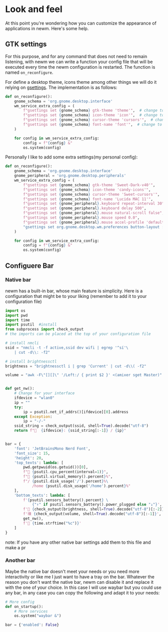 # Look and feel

At this point you're wondering how you can customize the appearance of applications in newm.
Here's some help.
## GTK settings

For this purpose, and for any command that does not need to remain listening, with newm we can write a function your config file that will be executed every time the newm configuration is restarted. The function is named `on_reconfigure`.

For define a desktop theme, icons theme among other things we will do it relying on [gsettings](https://wiki.gnome.org/HowDoI/GSettings). The implementation is as follows:

```python
def on_reconfigure():
    gnome_schema = 'org.gnome.desktop.interface'
    wm_service_extra_config = (
        f"gsettings set {gnome_schema} gtk-theme 'theme'",  # change to the theme of your choice
        f"gsettings set {gnome_schema} icon-theme 'icon'",  # change to the icon of your choice
        f"gsettings set {gnome_schema} cursor-theme 'cursors'",  # change to the cursor of your choice
        f"gsettings set {gnome_schema} font-name 'font'",  # change to the font of your choice
    )

    for config in wm_service_extra_config:
        config = f"{config} &"
        os.system(config)
```

Personally I like to add some extra settings(my personal config):

```python
def on_reconfigure():
    gnome_schema = 'org.gnome.desktop.interface'
    gnome_peripheral = 'org.gnome.desktop.peripherals'
    wm_service_extra_config = (
        f"gsettings set {gnome_schema} gtk-theme 'Sweet-Dark-v40'",
        f"gsettings set {gnome_schema} icon-theme 'candy-icons'",
        f"gsettings set {gnome_schema} cursor-theme 'Sweet-cursors'",
        f"gsettings set {gnome_schema} font-name 'Lucida MAC 11'",
        f"gsettings set {gnome_peripheral}.keyboard repeat-interval 30",
        f"gsettings set {gnome_peripheral}.keyboard delay 500",
        f"gsettings set {gnome_peripheral}.mouse natural-scroll false",
        f"gsettings set {gnome_peripheral}.mouse speed 0.0",
        f"gsettings set {gnome_peripheral}.mouse accel-profile 'default'",
        "gsettings set org.gnome.desktop.wm.preferences button-layout :",
    )

    for config in wm_service_extra_config:
        config = f"{config} &"
        os.system(config)
```

## Configuere Bar

### Native bar

newm has a built-in bar, whose main feature is simplicity. Here is a configuration that might be to your liking (remember to add it to your configuration file)

```python
import os
import pwd
import time
import psutil  #install
from subprocess import check_output
# the imports can be placed at the top of your configuration file

# install nmcli
ssid = "nmcli -t -f active,ssid dev wifi | egrep '^sí'\
    | cut -d\\: -f2"

# install brightnessctl
brightness = "brightnessctl i | grep 'Current' | cut -d\\( -f2"

volume = "awk -F\"[][]\" '/Left:/ { print $2 }' <(amixer sget Master)"


def get_nw():
    # Change for your interface
    ifdevice = "wlan0"
    ip = ""
    try:
        ip = psutil.net_if_addrs()[ifdevice][0].address
    except Exception:
        ip = "-/-"
    ssid_string = check_output(ssid, shell=True).decode("utf-8")
    return f"  {ifdevice}: {ssid_string[:-1]} / {ip}"


bar = {
    'font': 'JetBrainsMono Nerd Font',
    'font_size': 15,
    'height': 20,
    'top_texts': lambda: [
        pwd.getpwuid(os.getuid())[0],
        f" {psutil.cpu_percent(interval=1)}",
        f" {psutil.virtual_memory().percent}%",
        f"/ {psutil.disk_usage('/').percent}%\
            /home {psutil.disk_usage('/home').percent}%"
    ],
    'bottom_texts': lambda: [
        f'{psutil.sensors_battery().percent} \
            {"↑" if psutil.sensors_battery().power_plugged else "↓"}',
        f' {check_output(brightness, shell=True).decode("utf-8")[:-2]}',
        f'墳 {check_output(volume, shell=True).decode("utf-8")[:-1]}',
        get_nw(),
        f' {time.strftime("%c")}'
    ]
}
```

note: If you have any other native bar settings add them to this file and make a pr

### Another bar

Maybe the native bar doesn't meet your needs or you need more interactivity or like me I just want to have a tray on the bar.
Whatever the reason you don't want the native bar, newm can disable it and replace it with the one of your choice. In this case I will use waybar but you could use any bar, in any case you can copy the following and adapt it to your needs:

```python
# More config
def on_startup():
    # More services
    os.system("waybar &")

bar = {'enabled': False}
```
